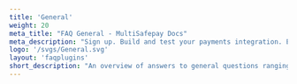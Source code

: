 ```yaml
---
title: 'General'
weight: 20
meta_title: "FAQ General - MultiSafepay Docs"
meta_description: "Sign up. Build and test your payments integration. Explore our products and services. Use our API Reference, SDKs, and wrappers. Get support."
logo: '/svgs/General.svg'
layout: 'faqplugins'
short_description: "An overview of answers to general questions ranging from languages supported to compatibility."
---
```

